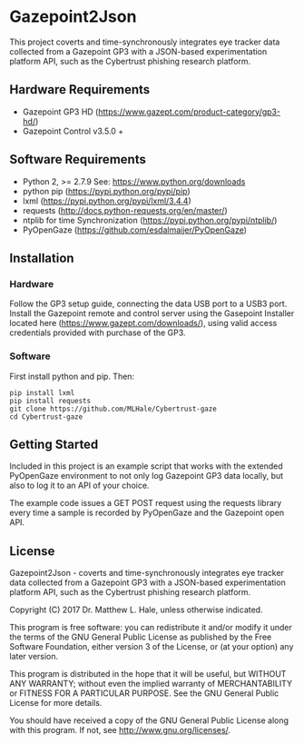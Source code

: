 # Gazepoint2Json
This project coverts and time-synchronously integrates eye tracker data collected from a Gazepoint GP3 with a JSON-based experimentation platform API, such as the Cybertrust phishing research platform.

## Hardware Requirements
* Gazepoint GP3 HD (https://www.gazept.com/product-category/gp3-hd/)
* Gazepoint Control v3.5.0 +

## Software Requirements
* Python 2, >= 2.7.9 See: https://www.python.org/downloads
* python pip (https://pypi.python.org/pypi/pip)
* lxml (https://pypi.python.org/pypi/lxml/3.4.4)
* requests (http://docs.python-requests.org/en/master/)
* ntplib for time Synchronization (https://pypi.python.org/pypi/ntplib/) 
* PyOpenGaze (https://github.com/esdalmaijer/PyOpenGaze)

## Installation
### Hardware
Follow the GP3 setup guide, connecting the data USB port to a USB3 port.
Install the Gazepoint remote and control server using the Gasepoint Installer located here (https://www.gazept.com/downloads/), using valid access credentials provided with purchase of the GP3.

### Software
First install python and pip. Then:

```
pip install lxml
pip install requests
git clone https://github.com/MLHale/Cybertrust-gaze
cd Cybertrust-gaze
```

## Getting Started
Included in this project is an example script that works with the extended PyOpenGaze environment to not only log Gazepoint GP3 data locally, but also to log it to an API of your choice.

The example code issues a GET POST request using the requests library every time a sample is recorded by PyOpenGaze and the Gazepoint open API.

## License
Gazepoint2Json - coverts and time-synchronously integrates eye tracker data collected from a Gazepoint GP3 with a JSON-based experimentation platform API, such as the Cybertrust phishing research platform.

Copyright (C) 2017 Dr. Matthew L. Hale, unless otherwise indicated.

This program is free software: you can redistribute it and/or modify
it under the terms of the GNU General Public License as published by
the Free Software Foundation, either version 3 of the License, or
(at your option) any later version.

This program is distributed in the hope that it will be useful,
but WITHOUT ANY WARRANTY; without even the implied warranty of
MERCHANTABILITY or FITNESS FOR A PARTICULAR PURPOSE.  See the
GNU General Public License for more details.

You should have received a copy of the GNU General Public License
along with this program.  If not, see <http://www.gnu.org/licenses/>.
